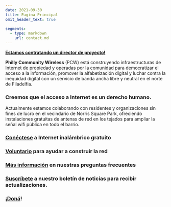 ```yaml
---
date: 2021-09-30
title: Pagina Principal
omit_header_text: true

segments:
  - type: markdown
    url: contact.md
---
```


**[Estamos contratando un director de proyecto!](/es/job)**

**Philly Community Wireless** (PCW) está construyendo infraestructuras de Internet de propiedad y operadas por la comunidad para democratizar el acceso a la información, promover la alfabetización digital y luchar contra la inequidad digital con un servicio de banda ancha libre y neutral en el norte de Filadelfia.

### Creemos que el acceso a Internet es un derecho humano.

Actualmente estamos colaborando con residentes y organizaciones sin fines de lucro en el vecindario de Norris Square Park, ofreciendo instalaciones gratuitas de antenas de red en los tejados para ampliar la señal wifi pública en todo el barrio.

### [Conéctese](/es/getconnected) a Internet inalámbrico gratuito

### [Voluntario](/es/volunteer) para ayudar a construir la red

### [Más información](/es/faq) en nuestras preguntas frecuentes

### [Suscríbete](https://phillycommunitywireless.us5.list-manage.com/subscribe?u=7a97e4278a5833f5505a85940&id=6af414f631) a nuestro boletín de noticias para recibir actualizaciones.

### ¡[Doná](https://phillycommunitywireless.wedid.it/)!
